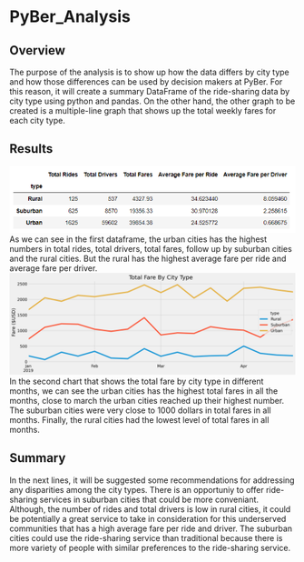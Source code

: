 # PyBer_Analysis
## Overview
The purpose of the analysis is to show up how the data differs by city type and how those differences can be used by decision makers at PyBer. For this reason, it will create a summary DataFrame of the ride-sharing data by city type using python and pandas. On the other hand, the other graph to be created is a multiple-line graph that shows up the total weekly fares for each city type.
## Results
![img_names5a](t1.png) 
As we can see in the first dataframe, the urban cities has the highest numbers in total rides, total drivers, total fares, follow up by suburban cities and the rural cities. But the rural has the highest average fare per ride and average fare per driver. 
![img_names1](t2.png) 
In the second chart that shows the total fare by city type in different months, we can see the urban cities has the highest total fares in all the months, close to march the urban cities reached up their highest number. The suburban cities were very close to 1000 dollars in total fares in all months. Finally, the rural cities had the lowest level of total fares in all months.  
## Summary
In the next lines, it will be suggested some recommendations for addressing any disparities among the city types.
There is an opportuniy to offer ride-sharing services in suburban cities that could be more conveniant.
Although, the number of rides and total drivers is low in rural cities, it could be potentially a great service to take in consideration for this underserved communities that has a high average fare per ride and driver.
The suburban cities could use the ride-sharing service than traditional because there is more variety of people with similar preferences to the ride-sharing service.
